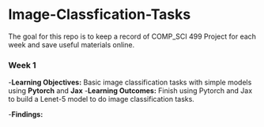 # Image-Classfication-Tasks

The goal for this repo is to keep a record of COMP_SCI 499 Project for each week and save useful materials online.


### **Week 1**
-**Learning Objectives:** Basic image classification tasks with simple models using **Pytorch** and **Jax**
-**Learning Outcomes:** Finish using Pytorch and Jax to build a Lenet-5 model to do image classification tasks.

-**Findings:**

